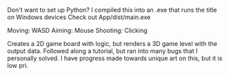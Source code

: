 Don't want to set up Python? I compiled this into an .exe that runs the title on Windows devices
Check out App/dist/main.exe

Moving: WASD
Aiming: Mouse
Shooting: Clicking

Creates a 2D game board with logic, but renders a 3D game level with the output data.
Followed along a tutorial, but ran into many bugs that I personally solved.
I have progress made towards unique art on this, but it is low pri.
